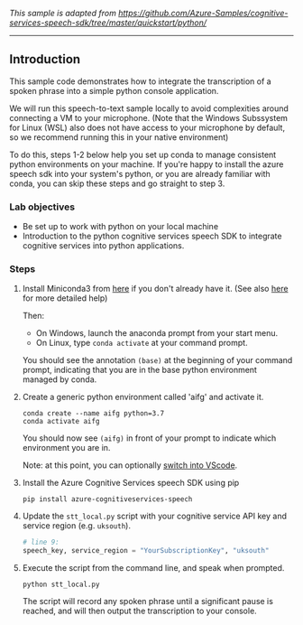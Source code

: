 *This sample is adapted from https://github.com/Azure-Samples/cognitive-services-speech-sdk/tree/master/quickstart/python/*

<hr>

## Introduction
This sample code demonstrates how to integrate the transcription of a spoken phrase into a simple python console application.

We will run this speech-to-text sample locally to avoid complexities around connecting a VM to your microphone. (Note that the Windows Subssystem for Linux (WSL) also does not have access to your microphone by default, so we recommend running this in your native environment)

To do this, steps 1-2 below help you set up conda to manage consistent python environments on your machine. If you're happy to install the azure speech sdk into your system's python, or you are already familiar with conda, you can skip these steps and go straight to step 3.

### Lab objectives
- Be set up to work with python on your local machine
- Introduction to the python cognitive services speech SDK to integrate cognitive services into python applications.

### Steps

1. Install Miniconda3 from [here](https://docs.conda.io/en/latest/miniconda.html) if you don't already have it. (See also [here](../../additional_material/lab2-tips_and_tricks.md#Working-with-Conda) for more detailed help)

   Then:
   - On Windows, launch the anaconda prompt from your start menu.
   - On Linux, type `conda activate` at your command prompt.

   You should see the annotation `(base)` at the beginning of your command prompt, indicating that you are in the base python environment managed by conda. 


2. Create a generic python environment called 'aifg' and activate it.
   ```
   conda create --name aifg python=3.7
   conda activate aifg
   ```
   You should now see `(aifg)` in front of your prompt to indicate which environment you are in. 

   Note: at this point, you can optionally [switch into VScode](link).


3. Install the Azure Cognitive Services speech SDK using pip
    ```
    pip install azure-cognitiveservices-speech
    ```

4. Update the `stt_local.py` script with your cognitive service API key and service region (e.g. `uksouth`).

   ```py
   # line 9: 
   speech_key, service_region = "YourSubscriptionKey", "uksouth"
   ```

5. Execute the script from the command line, and speak when prompted.
   ```
   python stt_local.py
   ```

   The script will record any spoken phrase until a significant pause is reached, and will then output the transcription to your console.



